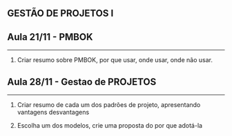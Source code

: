 ## GESTÃO DE PROJETOS I
 

## Aula 21/11 - PMBOK
----------------------------------
1. Criar resumo sobre PMBOK, por que usar, onde usar, onde não usar. 


## Aula 28/11 - Gestao de PROJETOS
---------------------------------------

1. Criar resumo de cada um dos padrões de projeto, apresentando vantagens desvantagens 

2. Escolha um dos modelos,  crie uma proposta do por que adotá-la


